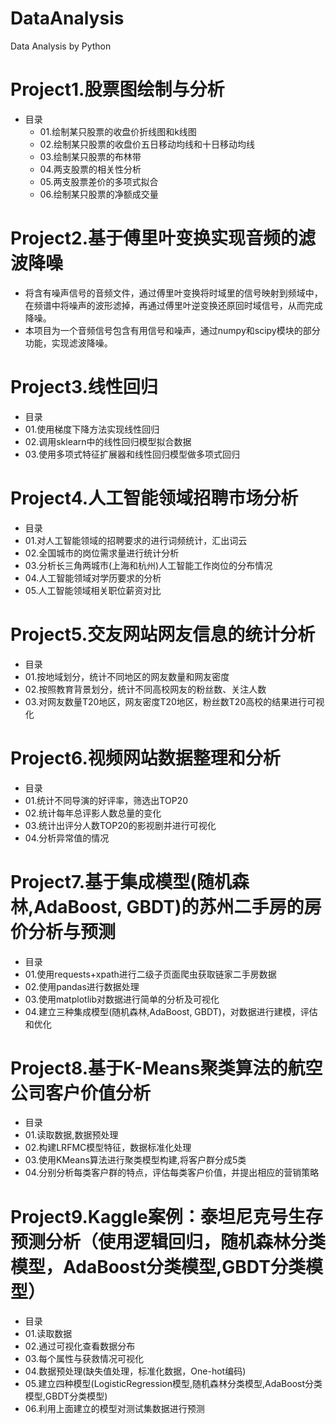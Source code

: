 # DataAnalysis
Data Analysis by Python

Project1.股票图绘制与分析
===========================
* 目录
  * 01.绘制某只股票的收盘价折线图和k线图
  * 02.绘制某只股票的收盘价五日移动均线和十日移动均线
  * 03.绘制某只股票的布林带
  * 04.两支股票的相关性分析
  * 05.两支股票差价的多项式拟合
  * 06.绘制某只股票的净额成交量

Project2.基于傅里叶变换实现音频的滤波降噪
===========================
* 将含有噪声信号的音频文件，通过傅里叶变换将时域里的信号映射到频域中，在频谱中将噪声的波形滤掉，再通过傅里叶逆变换还原回时域信号，从而完成降噪。
* 本项目为一个音频信号包含有用信号和噪声，通过numpy和scipy模块的部分功能，实现滤波降噪。

Project3.线性回归
===========================
* 目录
 * 01.使用梯度下降方法实现线性回归
 * 02.调用sklearn中的线性回归模型拟合数据
 * 03.使用多项式特征扩展器和线性回归模型做多项式回归

Project4.人工智能领域招聘市场分析
===========================
* 目录
 * 01.对人工智能领域的招聘要求的进行词频统计，汇出词云
 * 02.全国城市的岗位需求量进行统计分析
 * 03.分析长三角两城市(上海和杭州)人工智能工作岗位的分布情况
 * 04.人工智能领域对学历要求的分析
 * 05.人工智能领域相关职位薪资对比
 
Project5.交友网站网友信息的统计分析
===========================
* 目录
 * 01.按地域划分，统计不同地区的网友数量和网友密度
 * 02.按照教育背景划分，统计不同高校网友的粉丝数、关注人数
 * 03.对网友数量T20地区，网友密度T20地区，粉丝数T20高校的结果进行可视化

Project6.视频网站数据整理和分析
===========================
* 目录
 * 01.统计不同导演的好评率，筛选出TOP20
 * 02.统计每年总评影人数总量的变化
 * 03.统计出评分人数TOP20的影视剧并进行可视化
 * 04.分析异常值的情况

Project7.基于集成模型(随机森林,AdaBoost, GBDT)的苏州二手房的房价分析与预测
===========================
* 目录
 * 01.使用requests+xpath进行二级子页面爬虫获取链家二手房数据
 * 02.使用pandas进行数据处理
 * 03.使用matplotlib对数据进行简单的分析及可视化
 * 04.建立三种集成模型(随机森林,AdaBoost, GBDT)，对数据进行建模，评估和优化

Project8.基于K-Means聚类算法的航空公司客户价值分析
===========================
* 目录
 * 01.读取数据,数据预处理
 * 02.构建LRFMC模型特征，数据标准化处理
 * 03.使用KMeans算法进行聚类模型构建,将客户群分成5类
 * 04.分别分析每类客户群的特点，评估每类客户价值，并提出相应的营销策略

Project9.Kaggle案例：泰坦尼克号生存预测分析（使用逻辑回归，随机森林分类模型，AdaBoost分类模型,GBDT分类模型）
===========================
* 目录
 * 01.读取数据
 * 02.通过可视化查看数据分布
 * 03.每个属性与获救情况可视化
 * 04.数据预处理(缺失值处理，标准化数据，One-hot编码)
 * 05.建立四种模型(LogisticRegression模型,随机森林分类模型,AdaBoost分类模型,GBDT分类模型)
 * 06.利用上面建立的模型对测试集数据进行预测



